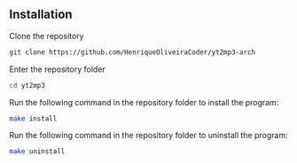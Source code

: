 ## Installation
Clone the repository
```sh
git clone https://github.com/HenriqueOliveiraCoder/yt2mp3-arch
```
Enter the repository folder
```sh
cd yt2mp3
```
Run the following command in the repository folder to install the program:  
```sh
make install
```
Run the following command in the repository folder to uninstall the program:  
```sh
make uninstall
```
